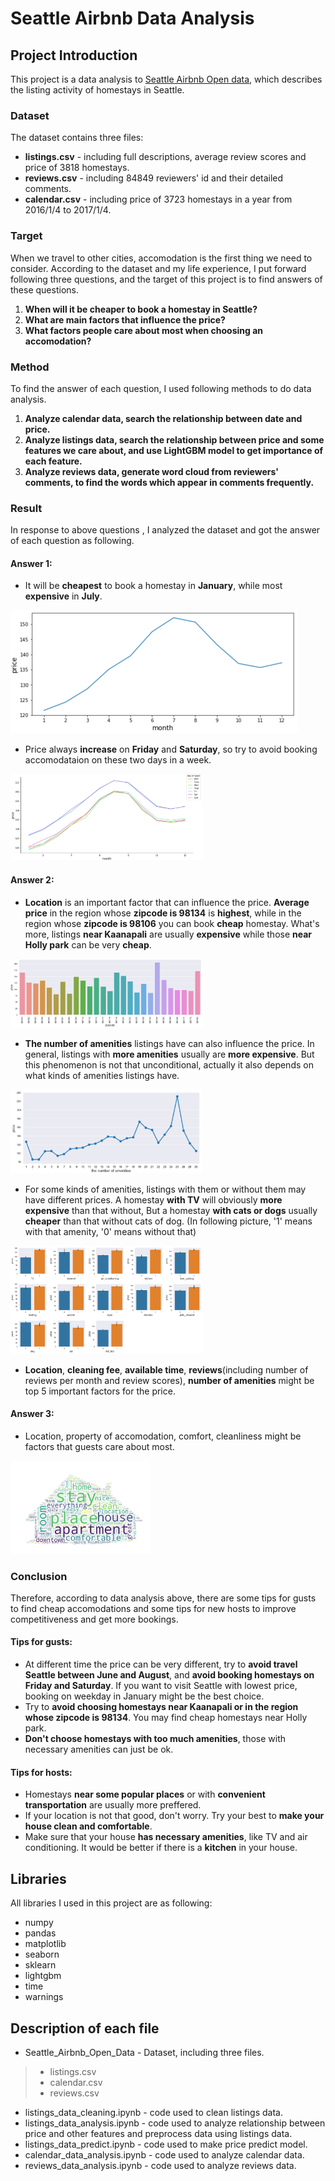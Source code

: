 # Seattle Airbnb Data Analysis

## Project Introduction

This project is a data analysis to [Seattle Airbnb Open data](https://www.kaggle.com/airbnb/seattle), which describes the listing activity of homestays in Seattle.

### Dataset

The dataset contains three files:

- **listings.csv** - including full descriptions, average review scores and price of 3818 homestays.
- **reviews.csv** - including 84849 reviewers' id and their detailed comments.
- **calendar.csv** - including price of 3723 homestays in a year from 2016/1/4 to 2017/1/4.

### Target

When we travel to other cities, accomodation is the first thing we need to consider. According to the dataset and my life experience, I put forward following three questions, and the target of this project is to find answers of these questions.

1. **When will it be cheaper to book a homestay in Seattle?**
2. **What are main factors that influence the price?**
3. **What factors people care about most when choosing an accomodation?**

### Method

To find the answer of each question, I used following methods to do data analysis.

1. **Analyze calendar data, search the relationship between date and price.**
2. **Analyze listings data, search the relationship between price and some features we care about, and use LightGBM model to get importance of each feature.**
3. **Analyze reviews data, generate word cloud from reviewers' comments, to find the words which appear in comments frequently.**

### Result

In response to above questions , I analyzed the dataset and got the answer of each question as following.

#### Answer 1:

- It will be **cheapest** to book a homestay in **January**, while most **expensive** in **July**.

<img src="Answer1-1.png" style="zoom:50%;" />

- Price always  **increase** on **Friday** and **Saturday**, so try to avoid booking accomodataion on these two days in a week.

<img src="Answer1-2.png" alt="Answer1-2" style="zoom:30%;" />

#### Answer 2:

- **Location** is an important factor that can influence the price. **Average price** in the region whose **zipcode is 98134** is **highest**, while in the region whose **zipcode is 98106** you can book **cheap** homestay. What's more, listings **near Kaanapali** are usually **expensive** while those **near Holly park** can be very **cheap**.

<img src="Answer2-1.png" alt="Answer2-1" style="zoom:30%;" />

- **The number of amenities** listings have can also influence the price. In general, listings with **more amenities** usually are **more expensive**. But this phenomenon is not that unconditional, actually it also depends on what kinds of amenities listings have.

<img src="Answer2-2.png" alt="Answer2-2" style="zoom:30%;" />

- For some kinds of amenities, listings with them or without them may have different prices. A homestay **with TV** will obviously **more expensive** than that without, But a homestay **with cats or dogs** usually **cheaper** than that without cats of dog. (In following picture, '1' means with that amenity, '0' means without that)

<img src="Answer2-3.png" alt="Answer2-3" style="zoom:30%;" />

- **Location**, **cleaning fee**, **available time**, **reviews**(including number of reviews per month and review scores),  **number of amenities** might be top 5 important factors for the price.

#### Answer 3:

- Location, property of accomodation, comfort, cleanliness might be factors that guests care about most.

<img src="reviews_wordcloud.png" alt="reviews_wordcloud" style="zoom:30%;" />

### Conclusion

Therefore, according to data analysis above, there are some tips for gusts to find cheap accomodations and some tips for new hosts to improve competitiveness and get more bookings.

#### Tips for gusts:

- At different time the price can be very different, try to **avoid travel Seattle between June and August**, and **avoid booking homestays on Friday and Saturday**. If you want to visit Seattle with lowest price, booking on weekday in January might be the best choice.
- Try to **avoid choosing homestays near Kaanapali or in the region whose zipcode is 98134**. You may find cheap homestays near Holly park.
- **Don't choose homestays with too much amenities**, those with necessary amenities can just be ok.

#### Tips for hosts:

- Homestays **near some popular places** or with **convenient transportation** are usually more preffered.
-  If your location is not that good, don't worry. Try your best to **make your house clean and comfortable**.
- Make sure that your house **has necessary amenities**,  like TV and air conditioning. It would be better if there is a **kitchen** in your house.

## Libraries

All libraries I used in this project are as following:

- numpy
- pandas
- matplotlib
- seaborn
- sklearn
- lightgbm
- time
- warnings

## Description of each file

- Seattle_Airbnb_Open_Data - Dataset, including three files.

> - listings.csv
> - calendar.csv
> - reviews.csv

- listings_data_cleaning.ipynb - code used to clean listings data.
- listings_data_analysis.ipynb - code used to analyze relationship between price and other features and preprocess data using listings data.
- listings_data_predict.ipynb - code used to make price predict model.
- calendar_data_analysis.ipynb - code used to analyze calendar data.
- reviews_data_analysis.ipynb - code used to analyze reviews data.



